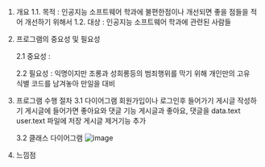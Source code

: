 1. 개요
1.1. 목적 :
   인공지능 소프트웨어 학과에 불편한점이나 개선되면 좋을 점들을 적어 개선하기 위해서
1.2. 대상 :
   인공지능 소프트웨어 학과에 관련된 사람들
2. 프로그램의 중요성 및 필요성
   
   2.1 중요성 :
   
   2.2 필요성 :
     익명이지만 조롱과 성희롱등의 범죄행위를 막기 위해 개인만의 고유 식별 코드를 남겨놓아 만일을 대비

3. 프로그램 수행 절차 
   3.1 다이어그램
     회원가입이나 로그인후 들어가기
     게시글 작성하기
     게시글에 들어가면 좋아요와 댓글 기능
     게시글과 좋아요, 댓글을 data.text user.text 파일에 저장
     게시글 제거기능 추가
   
   3.2 클래스 다이어그램
   ![image](https://github.com/user-attachments/assets/78d8f9d0-1430-4b79-a7fc-a3b6ec5cdff5)
   
4. 느낌점
